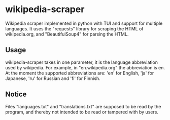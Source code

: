 # wikipedia-scraper
Wikipedia scraper implemented in python with TUI and support for multiple languages.
It uses the "requests" library for scraping the HTML of wikipedia.org, and "BeautifulSoup4" for parsing the HTML.

## Usage
wikipedia-scraper takes in one parameter, it is the language abbreviation used by wikipedia. For example, in "en.wikipedia.org" the abbreviation is en. At the moment the supported abbreviations are: 'en' for English, 'ja' for Japanese, 'ru' for Russian and 'fi' for Finnish.

## Notice
Files "languages.txt" and "translations.txt" are supposed to be read by the program, and thereby not intended to be read or tampered with by users.

